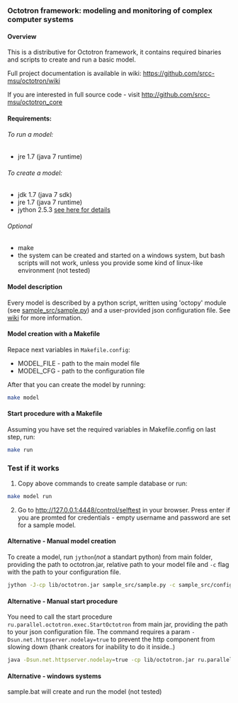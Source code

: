 ### Octotron framework: modeling and monitoring of complex computer systems

#### Overview
This is a distributive for Octotron framework, it contains required binaries and scripts to create and run a basic model.

Full project documentation is available in wiki: https://github.com/srcc-msu/octotron/wiki

If you are interested in full source code - visit http://github.com/srcc-msu/octotron_core

#### Requirements:
###### To run a model:
- jre 1.7 (java 7 runtime)

###### To create a model:
- jdk 1.7 (java 7 sdk)
- jre 1.7 (java 7 runtime)
- jython 2.5.3 [see here for details](http://www.jython.org/downloads.html)

###### Optional
- make
- the system can be created and started on a windows system, but bash scripts will not work, unless you provide some kind of linux-like environment (not tested)

#### Model description
Every model is described by a python script, written using 'octopy' module (see [sample_src/sample.py](sample_src/sample.py)) and a user-provided json configuration file.
See [wiki](https://github.com/srcc-msu/octotron/wiki) for more information.

#### Model creation with a Makefile
Repace next variables in `Makefile.config`:

- MODEL_FILE - path to the main model file
- MODEL_CFG - path to the configuration file

After that you can create the model by running:
```bash
make model
```

#### Start procedure with a Makefile
Assuming you have set the required variables in Makefile.config on last step, run:
```bash
make run
```

### Test if it works

1) Copy above commands to create sample database or run:
```bash
make model run
```

2) Go to http://127.0.0.1:4448/control/selftest in your browser. Press enter if you are promted for credentials - empty username and password are set for a sample model.


#### Alternative - Manual model creation
To create a model, run `jython`(*not* a standart python) from main folder, providing the path to octotron.jar, relative path to your model file and `-c` flag with the path to your configuration file.

```bash
jython -J-cp lib/octotron.jar sample_src/sample.py -c sample_src/config.json
```

#### Alternative - Manual start procedure
You need to call the start procedure `ru.parallel.octotron.exec.StartOctotron` from main jar, providing the path to your json configuration file.
The command requires a param `-Dsun.net.httpserver.nodelay=true` to prevent the http component from slowing down (thank creators for inability to do it inside..)

```bash
java -Dsun.net.httpserver.nodelay=true -cp lib/octotron.jar ru.parallel.octotron.exec.StartOctotron sample_src/config.json
```

#### Alternative - windows systems
sample.bat will create and run the model (not tested)
